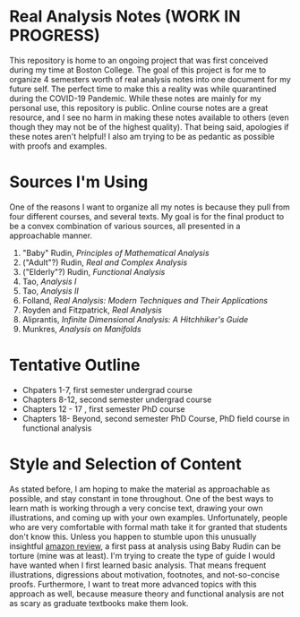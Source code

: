 # Real Analysis Notes (WORK IN PROGRESS)
This repository is home to an ongoing project that was first conceived during my time at Boston College. The goal of this project is for me to organize 4 semesters worth of real analysis notes into one document for my future self. The perfect time to make this a reality was while quarantined during the COVID-19 Pandemic. While these notes are mainly for my personal use, this repository is public. Online course notes are a great resource, and I see no harm in making these notes available to others (even though they may not be of the highest quality). That being said, apologies if these notes aren't helpful! I also am trying to be as pedantic as possible with proofs and examples.

# Sources I'm Using
One of the reasons I want to organize all my notes is because they pull from four different courses, and several texts. My goal is for the final product to be a convex combination of various sources, all presented in a approachable manner. 

1. "Baby" Rudin, *Principles of Mathematical Analysis* 
2. ("Adult"?) Rudin, *Real and Complex Analysis* 
3. ("Elderly"?) Rudin, *Functional Analysis*
4. Tao, *Analysis I*
5. Tao, *Analysis II*
6. Folland, *Real Analysis: Modern Techniques and Their Applications*
7. Royden and Fitzpatrick, *Real Analysis*
8. Aliprantis, *Infinite Dimensional Analysis: A Hitchhiker's Guide*
9. Munkres, *Analysis on Manifolds*

# Tentative Outline
- Chpaters 1-7, first semester undergrad course
- Chapters 8-12, second semester undergrad course
- Chapters 12 - 17 , first semester PhD course
- Chapters 18- Beyond, second semester PhD Course, PhD field course in functional analysis

# Style and Selection of Content
As stated before, I am hoping to make the material as approachable as possible, and stay constant in tone throughout. One of the best ways to learn math is working through a very concise text, drawing your own illustrations, and coming up with your own examples. Unfortunately, people who are very comfortable with formal math take it for granted that students don't know this. Unless you happen to stumble upon this unusually insightful [amazon review](https://www.amazon.com/review/R23MC2PCAJYHCB), a first pass at analysis using Baby Rudin can be torture (mine was at least). I'm trying to create the type of guide I would have wanted when I first learned basic analysis. That means frequent illustrations, digressions about motivation, footnotes, and not-so-concise proofs. Furthermore, I want to treat more advanced topics with this approach as well, because measure theory and functional analysis are not as scary as graduate textbooks make them look.  
